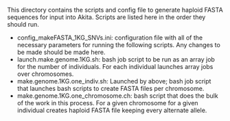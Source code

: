 This directory contains the scripts and config file to generate haploid FASTA sequences for input into Akita. Scripts are listed here in the order they should run. 

- config_makeFASTA_1KG_SNVs.ini: configuration file with all of the necessary parameters for running the following scripts. Any changes to be made should be made here.
- launch.make.genome.1KG.sh: bash job script to be run as an array job for the number of individuals. For each individual launches array jobs over chromosomes. 
- make.genome.1KG.one_indiv.sh: Launched by above;  bash job script that launches bash scripts to create FASTA files per chromosome.
- make.genome.1KG.one_chromosome.ch: bash script that does the bulk of the work in this process. For a given chromosome for a given individual creates haploid FASTA file keeping every alternate allele. 
